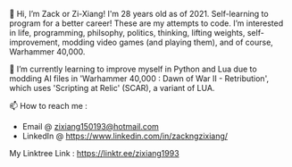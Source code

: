 👋 Hi, I’m Zack or Zi-Xiang! I'm 28 years old as of 2021. Self-learning to program for a better career! These are my attempts to code.
I’m interested in life, programming, philsophy, politics, thinking, lifting weights, self-improvement, modding video games (and playing them), and of course, Warhammer 40,000. 

💞️ I’m currently learning to improve myself in Python and Lua due to modding AI files in 'Warhammer 40,000 : Dawn of War II - Retribution', which uses 'Scripting at Relic' (SCAR), a variant of LUA. 

📫 How to reach me : 

* Email     @ zixiang150193@hotmail.com
* LinkedIn  @ https://www.linkedin.com/in/zackngzixiang/

My Linktree Link : https://linktr.ee/zixiang1993

<!---
zixiang1993/zixiang1993 is a ✨ special ✨ repository because its `README.md` (this file) appears on your GitHub profile.
You can click the Preview link to take a look at your changes.
--->


